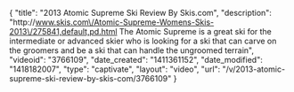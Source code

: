 {
    "title": "2013 Atomic Supreme Ski Review By Skis.com",
    "description": "http:\/\/www.skis.com\/Atomic-Supreme-Womens-Skis-2013\/275841,default,pd.html  The Atomic Supreme is a great ski for the intermediate or advanced skier who is looking for a ski that can carve on the groomers and be a ski that can handle the ungroomed terrain",
    "videoid": "3766109",
    "date_created": "1411361152",
    "date_modified": "1418182007",
    "type": "captivate",
    "layout": "video",
    "url": "\/v\/2013-atomic-supreme-ski-review-by-skis-com\/3766109"
}